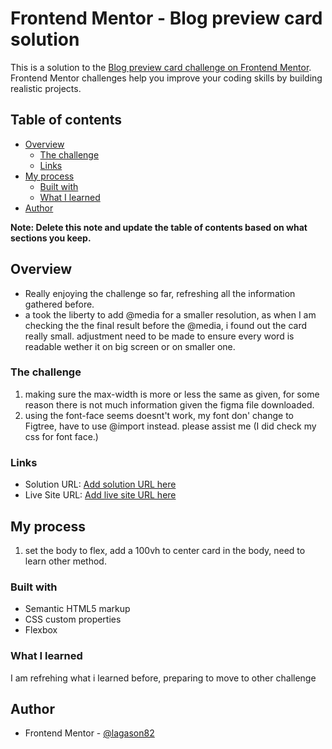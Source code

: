 # Frontend Mentor - Blog preview card solution

This is a solution to the [Blog preview card challenge on Frontend Mentor](https://www.frontendmentor.io/challenges/blog-preview-card-ckPaj01IcS). Frontend Mentor challenges help you improve your coding skills by building realistic projects. 

## Table of contents

- [Overview](#overview)
  - [The challenge](#the-challenge)
  - [Links](#links)
- [My process](#my-process)
  - [Built with](#built-with)
  - [What I learned](#what-i-learned)
- [Author](#author)


**Note: Delete this note and update the table of contents based on what sections you keep.**

## Overview

- Really enjoying the challenge so far, refreshing all the information gathered before.
- a took the liberty to add @media for a smaller resolution, as when I am checking the the final result before the @media, i found out the card really small. adjustment need to be made to ensure every word is readable wether it on big screen or on smaller one.

### The challenge

1. making sure the max-width is more or less the same as given, for some reason there is not much information given the figma file downloaded.
2. using the font-face seems doesnt't work, my font don' change to Figtree, have to use @import instead. please assist me (I did check my css for font face.)

### Links

- Solution URL: [Add solution URL here](https://your-solution-url.com)
- Live Site URL: [Add live site URL here](https://your-live-site-url.com)

## My process

1. set the body to flex, add a 100vh to center card in the body, need to learn other method.

### Built with

- Semantic HTML5 markup
- CSS custom properties
- Flexbox

### What I learned

I am refrehing what i learned before, preparing to move to other challenge


## Author


- Frontend Mentor - [@lagason82](https://www.frontendmentor.io/profile/lagason82)




